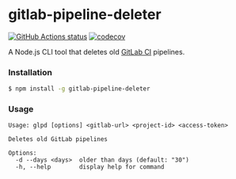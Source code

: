 # gitlab-pipeline-deleter

[![GitHub Actions status](https://github.com/screendriver/gitlab-pipeline-deleter/workflows/CI/badge.svg)](https://github.com/screendriver/gitlab-pipeline-deleter/actions)
[![codecov](https://codecov.io/gh/screendriver/gitlab-pipeline-deleter/branch/main/graph/badge.svg)](https://codecov.io/gh/screendriver/gitlab-pipeline-deleter)

A Node.js CLI tool that deletes old [GitLab CI](https://docs.gitlab.com/ee/ci/) pipelines.

### Installation

```sh
$ npm install -g gitlab-pipeline-deleter
```

### Usage

```
Usage: glpd [options] <gitlab-url> <project-id> <access-token>

Deletes old GitLab pipelines

Options:
  -d --days <days>  older than days (default: "30")
  -h, --help        display help for command
```
